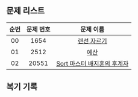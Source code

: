 ## 문제 리스트

|          순번          |       문제 번호         |        문제 이름         |
| :-----: | :-----: | :-----: | 
| 00 | 1654 | <a href="https://www.acmicpc.net/problem/1654">랜선 자르기</a> |
| 01 | 2512 | <a href="https://www.acmicpc.net/problem/2512">예산</a> |
| 02 | 20551 | <a href="https://www.acmicpc.net/problem/20551">Sort 마스터 배지훈의 후계자</a> |


## 복기 기록